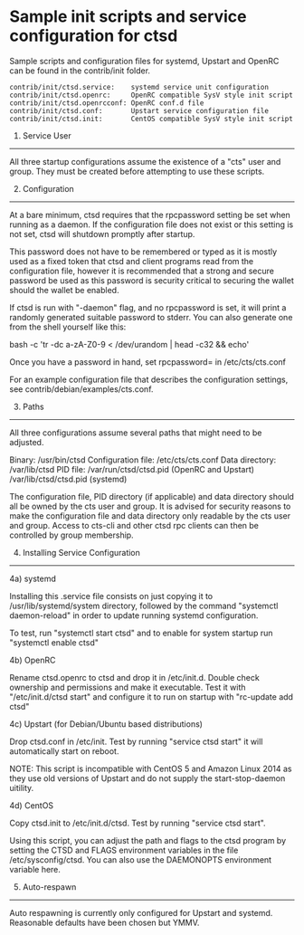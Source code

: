 Sample init scripts and service configuration for ctsd
==========================================================

Sample scripts and configuration files for systemd, Upstart and OpenRC
can be found in the contrib/init folder.

    contrib/init/ctsd.service:    systemd service unit configuration
    contrib/init/ctsd.openrc:     OpenRC compatible SysV style init script
    contrib/init/ctsd.openrcconf: OpenRC conf.d file
    contrib/init/ctsd.conf:       Upstart service configuration file
    contrib/init/ctsd.init:       CentOS compatible SysV style init script

1. Service User
---------------------------------

All three startup configurations assume the existence of a "cts" user
and group.  They must be created before attempting to use these scripts.

2. Configuration
---------------------------------

At a bare minimum, ctsd requires that the rpcpassword setting be set
when running as a daemon.  If the configuration file does not exist or this
setting is not set, ctsd will shutdown promptly after startup.

This password does not have to be remembered or typed as it is mostly used
as a fixed token that ctsd and client programs read from the configuration
file, however it is recommended that a strong and secure password be used
as this password is security critical to securing the wallet should the
wallet be enabled.

If ctsd is run with "-daemon" flag, and no rpcpassword is set, it will
print a randomly generated suitable password to stderr.  You can also
generate one from the shell yourself like this:

bash -c 'tr -dc a-zA-Z0-9 < /dev/urandom | head -c32 && echo'

Once you have a password in hand, set rpcpassword= in /etc/cts/cts.conf

For an example configuration file that describes the configuration settings,
see contrib/debian/examples/cts.conf.

3. Paths
---------------------------------

All three configurations assume several paths that might need to be adjusted.

Binary:              /usr/bin/ctsd
Configuration file:  /etc/cts/cts.conf
Data directory:      /var/lib/ctsd
PID file:            /var/run/ctsd/ctsd.pid (OpenRC and Upstart)
                     /var/lib/ctsd/ctsd.pid (systemd)

The configuration file, PID directory (if applicable) and data directory
should all be owned by the cts user and group.  It is advised for security
reasons to make the configuration file and data directory only readable by the
cts user and group.  Access to cts-cli and other ctsd rpc clients
can then be controlled by group membership.

4. Installing Service Configuration
-----------------------------------

4a) systemd

Installing this .service file consists on just copying it to
/usr/lib/systemd/system directory, followed by the command
"systemctl daemon-reload" in order to update running systemd configuration.

To test, run "systemctl start ctsd" and to enable for system startup run
"systemctl enable ctsd"

4b) OpenRC

Rename ctsd.openrc to ctsd and drop it in /etc/init.d.  Double
check ownership and permissions and make it executable.  Test it with
"/etc/init.d/ctsd start" and configure it to run on startup with
"rc-update add ctsd"

4c) Upstart (for Debian/Ubuntu based distributions)

Drop ctsd.conf in /etc/init.  Test by running "service ctsd start"
it will automatically start on reboot.

NOTE: This script is incompatible with CentOS 5 and Amazon Linux 2014 as they
use old versions of Upstart and do not supply the start-stop-daemon uitility.

4d) CentOS

Copy ctsd.init to /etc/init.d/ctsd. Test by running "service ctsd start".

Using this script, you can adjust the path and flags to the ctsd program by
setting the CTSD and FLAGS environment variables in the file
/etc/sysconfig/ctsd. You can also use the DAEMONOPTS environment variable here.

5. Auto-respawn
-----------------------------------

Auto respawning is currently only configured for Upstart and systemd.
Reasonable defaults have been chosen but YMMV.
